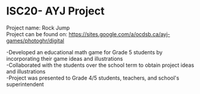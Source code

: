 # ISC20- AYJ Project
Project name: Rock Jump<br>
Project can be found on: https://sites.google.com/a/ocdsb.ca/ayj-games/photoghr/digital<br>

-Developed an educational math game for Grade 5 students by incorporating their game ideas and illustrations<br>
-Collaborated with the students over the school term to obtain project ideas and illustrations<br>
-Project was presented to Grade 4/5 students, teachers, and school's superintendent<br>
